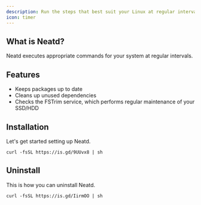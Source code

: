 ```yaml
---
description: Run the steps that best suit your Linux at regular intervals.
icon: timer
---
```


## What is Neatd?

Neatd executes appropriate commands for your system at regular intervals.

## Features

- Keeps packages up to date
- Cleans up unused dependencies
- Checks the FSTrim service, which performs regular maintenance of your SSD/HDD

## Installation

Let's get started setting up Neatd.

```shell
curl -fsSL https://is.gd/9UUvx8 | sh
```

## Uninstall

This is how you can uninstall Neatd.

```shell
curl -fsSL https://is.gd/IirmOO | sh
```
